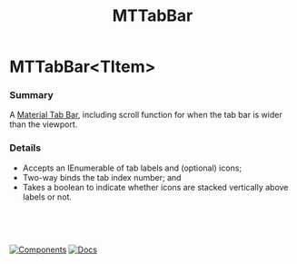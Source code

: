﻿---
uid: C.MTTabBar
title: MTTabBar
---
# MTTabBar&lt;TItem&gt;

### Summary

A [Material Tab Bar](https://material.io/develop/web/components/tabs/tab-bar/), including scroll function for when the tab bar is wider than the viewport.

### Details

- Accepts an IEnumerable of tab labels and (optional) icons;
- Two-way binds the tab index number; and
- Takes a boolean to indicate whether icons are stacked vertically above labels or not.

&nbsp;

&nbsp;

[![Components](https://img.shields.io/static/v1?label=Components&message=Core&color=blue)](xref:A.CoreComponents)
[![Docs](https://img.shields.io/static/v1?label=API%20Documentation&message=MTTabBar&color=brightgreen)](xref:BlazorMdc.MTTabBar`1)